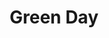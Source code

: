 ---
title: "Green Day"
summary: "Green Day is a pop punk/alternative rock band from East Bay, California that formed in 1987. They were originally called Sweet Children, but changed their name before their first release. Current lineup lead vocals, guitars : bass guitar, backing vocals : Mike Dirnt drums, percussion : Tré Cool Former member: Drums: alias until 1990."
image: "green-day.jpg"
apple_music_artist_url: "https://music.apple.com/gb/artist/green-day/954266"
wikipedia_url: "none"
---